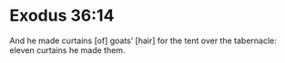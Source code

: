 # Exodus 36:14

And he made curtains [of] goats’ [hair] for the tent over the tabernacle: eleven curtains he made them.